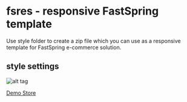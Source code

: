 # fsres - responsive FastSpring template

Use style folder to create a zip file which you can use as a responsive template for FastSpring e-commerce solution.

## style settings

![alt tag](https://raw.githubusercontent.com/tpiha/fsres/master/style-settings.png)

[Demo Store](https://sites.fastspring.com/doolox/instant/synkeebusiness)